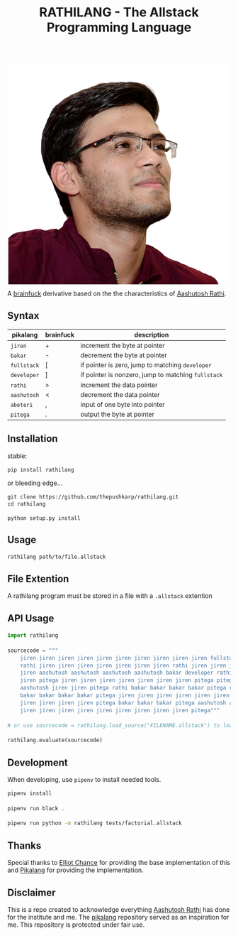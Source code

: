 <h1 align="center">
<p>RATHILANG - The Allstack Programming Language</p>
<br>
<img style="margin-bottom:-14px" src="images/allstack.png" />
<br>
</h1>

A [brainfuck][2] derivative based on the the characteristics of [Aashutosh Rathi][3].

Syntax
------
pikalang     | brainfuck | description                                   
-------------|-----------|-----------------------------------------------
`jiren`      | +         | increment the byte at pointer                 
`bakar`      | -         | decrement the byte at pointer                 
`fullstack`  | [         | if pointer is zero, jump to matching `developer`    
`developer`  | ]         | if pointer is nonzero, jump to matching `fullstack`
`rathi`      | >         | increment the data pointer                    
`aashutosh`  | <         | decrement the data pointer                    
`abeteri`    | ,         | input of one byte into pointer                
`pitega`     | .         | output the byte at pointer                    


Installation
------------
stable:
```shell
pip install rathilang
```

or bleeding edge...
```shell
git clone https://github.com/thepushkarp/rathilang.git
cd rathilang

python setup.py install
```


Usage
-----
```shell
rathilang path/to/file.allstack
```


File Extention
--------------
A rathilang program must be stored in a file with a `.allstack` extention


API Usage
---------
```python
import rathilang

sourcecode = """
    jiren jiren jiren jiren jiren jiren jiren jiren jiren jiren fullstack rathi jiren rathi jiren jiren jiren 
    rathi jiren jiren jiren jiren jiren jiren jiren rathi jiren jiren jiren jiren jiren jiren jiren jiren jiren 
    jiren aashutosh aashutosh aashutosh aashutosh bakar developer rathi rathi rathi jiren jiren pitega rathi 
    jiren pitega jiren jiren jiren jiren jiren jiren jiren pitega pitega jiren jiren jiren pitega aashutosh 
    aashutosh jiren jiren pitega rathi bakar bakar bakar bakar pitega rathi bakar bakar bakar bakar bakar bakar 
    bakar bakar bakar bakar pitega jiren jiren jiren jiren jiren jiren jiren jiren jiren jiren jiren jiren jiren 
    jiren jiren jiren jiren pitega bakar bakar bakar pitega aashutosh aashutosh jiren pitega aashutosh jiren 
    jiren jiren jiren jiren jiren jiren jiren jiren jiren pitega"""

# or use sourcecode = rathilang.load_source("FILENAME.allstack") to load from file

rathilang.evaluate(sourcecode)
```

Development
-----------
When developing, use `pipenv` to install needed tools.

```sh
pipenv install

pipenv run black .

pipenv run python -m rathilang tests/factorial.allstack
```

Thanks
------
Special thanks to [Elliot Chance][4] for providing the base implementation of this and [Pikalang][1] for providing the implementation.

Disclaimer
----------
This is a repo created to acknowledge everything [Aashutosh Rathi][3] has done for the institute and me. The [pikalang][1] repository served as an inspiration for me. This repository is protected under fair use.

[1]: https://github.com/groteworld/pikalang "Pikalang"
[2]: http://en.wikipedia.org/wiki/Brainfuck "Brainfuck"
[3]: https://aashutosh.dev/ "Aashutosh Rathi"
[4]: http://elliot.land/post/write-your-own-brainfuck-interpreter "Elliot Chance"
